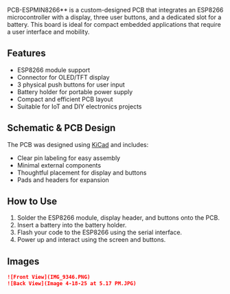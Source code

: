 PCB-ESPMIN8266** is a custom-designed PCB that integrates an ESP8266 microcontroller with a display, three user buttons, and a dedicated slot for a battery. This board is ideal for compact embedded applications that require a user interface and mobility.

## Features

- ESP8266 module support  
- Connector for OLED/TFT display  
- 3 physical push buttons for user input  
- Battery holder for portable power supply  
- Compact and efficient PCB layout  
- Suitable for IoT and DIY electronics projects

## Schematic & PCB Design

The PCB was designed using [KiCad](https://kicad.org/) and includes:

- Clear pin labeling for easy assembly  
- Minimal external components  
- Thoughtful placement for display and buttons  
- Pads and headers for expansion

## How to Use

1. Solder the ESP8266 module, display header, and buttons onto the PCB.  
2. Insert a battery into the battery holder.  
3. Flash your code to the ESP8266 using the serial interface.  
4. Power up and interact using the screen and buttons.

## Images

```markdown
![Front View](IMG_9346.PNG)
![Back View](Image 4-18-25 at 5.17 PM.JPG)
